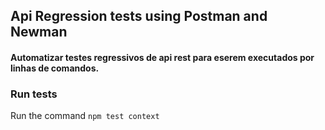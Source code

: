 ## Api Regression tests using Postman and Newman


#### Automatizar testes regressivos de api rest para eserem executados por linhas de comandos.

### Run tests

Run the command `npm test context`